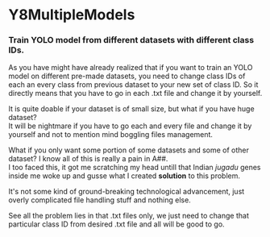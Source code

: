 # Y8MultipleModels

### Train YOLO model from different datasets with different class IDs.

As you have might have already realized that if you want to train an YOLO model on different pre-made datasets, you need to change class IDs of each an every class from previous dataset to your new set of class ID. So it directly means that you have to go in each .txt file and change it by yourself.

It is quite doable if your dataset is of small size, but what if you have huge dataset?<br>
It will be nightmare if you have to go each and every file and change it by yourself and not to mention mind boggling files management.

What if you only want some portion of some datasets and some of other dataset? I know all of this is really a pain in A##.<br>
I too faced this, it got me scratching my head untill that Indian _jugadu_ genes inside me woke up and gusse what I created **solution** to this problem.

It's not some kind of ground-breaking technological advancement, just overly complicated file handling stuff and nothing else.

See all the problem lies in that .txt files only, we just need to change that particular class ID from desired .txt file and all will be good to go. 
